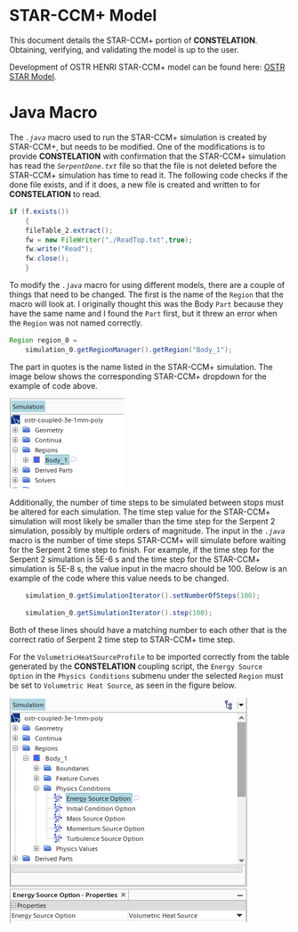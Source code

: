 # STAR-CCM+ Model

This document details the STAR-CCM+ portion of **CONSTELATION**. Obtaining, verifying, and validating the model is up to the user. 

Development of OSTR HENRI STAR-CCM+ model can be found here: [OSTR STAR Model](https://github.com/warrenau/ostr-henri-starccm).



# Java Macro
The *`.java`* macro used to run the STAR-CCM+ simulation is created by STAR-CCM+, but needs to be modified. One of the modifications is to provide **CONSTELATION** with confirmation that the STAR-CCM+ simulation has read the *`SerpentDone.txt`* file so that the file is not deleted before the STAR-CCM+ simulation has time to read it. The following code checks if the done file exists, and if it does, a new file is created and written to for **CONSTELATION** to read.
```java
if (f.exists())
    {
    fileTable_2.extract();
    fw = new FileWriter("./ReadTop.txt",true);
    fw.write("Read");
    fw.close();
    }
```

To modify the *`.java`* macro for using different models, there are a couple of things that need to be changed. The first is the name of the `Region` that the macro will look at. I originally thought this was the Body `Part` because they have the same name and I found the `Part` first, but it threw an error when the `Region` was not named correctly.
```java
Region region_0 = 
    simulation_0.getRegionManager().getRegion("Body_1");
```
The part in quotes is the name listed in the STAR-CCM+ simulation. The image below shows the corresponding STAR-CCM+ dropdown for the example of code above.

![STAR-CCM+ Model Region Dropdown](pics/ostr-coupled-region-dropdown.PNG)

Additionally, the number of time steps to be simulated between stops must be altered for each simulation. The time step value for the STAR-CCM+ simulation will most likely be smaller than the time step for the Serpent 2 simulation, possibly by multiple orders of magnitude. The input in the *`.java`* macro is the number of time steps STAR-CCM+ will simulate before waiting for the Serpent 2 time step to finish. For example, if the time step for the Serpent 2 simulation is 5E-6 s and the time step for the STAR-CCM+ simulation is 5E-8 s, the value input in the macro should be 100. Below is an example of the code where this value needs to be changed.

```java
    simulation_0.getSimulationIterator().setNumberOfSteps(100);
```
```java
    simulation_0.getSimulationIterator().step(100);
```

Both of these lines should have a matching number to each other that is the correct ratio of Serpent 2 time step to STAR-CCM+ time step.


For the `VolumetricHeatSourceProfile` to be imported correctly from the table generated by the **CONSTELATION** coupling script, the `Energy Source Option` in the `Physics Conditions` submenu under the selected `Region` must be set to `Volumetric Heat Source`, as seen in the figure below.

![STAR-CCM+ Model Energy Source Option](pics/ostr-coupled-energysourceoption-dropdown.PNG)